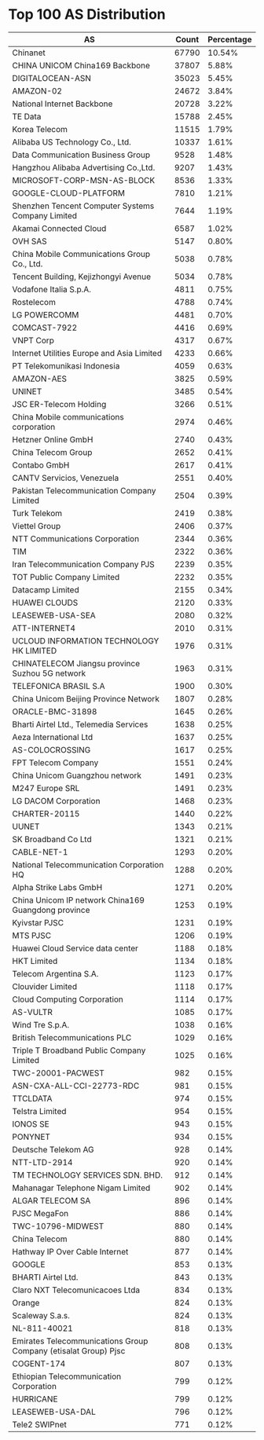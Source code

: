 # Top 100 AS Distribution
| AS | Count | Percentage |
|----|----|----|
| Chinanet | 67790 | 10.54% |
| CHINA UNICOM China169 Backbone | 37807 | 5.88% |
| DIGITALOCEAN-ASN | 35023 | 5.45% |
| AMAZON-02 | 24672 | 3.84% |
| National Internet Backbone | 20728 | 3.22% |
| TE Data | 15788 | 2.45% |
| Korea Telecom | 11515 | 1.79% |
| Alibaba US Technology Co., Ltd. | 10337 | 1.61% |
| Data Communication Business Group | 9528 | 1.48% |
| Hangzhou Alibaba Advertising Co.,Ltd. | 9207 | 1.43% |
| MICROSOFT-CORP-MSN-AS-BLOCK | 8536 | 1.33% |
| GOOGLE-CLOUD-PLATFORM | 7810 | 1.21% |
| Shenzhen Tencent Computer Systems Company Limited | 7644 | 1.19% |
| Akamai Connected Cloud | 6587 | 1.02% |
| OVH SAS | 5147 | 0.80% |
| China Mobile Communications Group Co., Ltd. | 5038 | 0.78% |
| Tencent Building, Kejizhongyi Avenue | 5034 | 0.78% |
| Vodafone Italia S.p.A. | 4811 | 0.75% |
| Rostelecom | 4788 | 0.74% |
| LG POWERCOMM | 4481 | 0.70% |
| COMCAST-7922 | 4416 | 0.69% |
| VNPT Corp | 4317 | 0.67% |
| Internet Utilities Europe and Asia Limited | 4233 | 0.66% |
| PT Telekomunikasi Indonesia | 4059 | 0.63% |
| AMAZON-AES | 3825 | 0.59% |
| UNINET | 3485 | 0.54% |
| JSC ER-Telecom Holding | 3266 | 0.51% |
| China Mobile communications corporation | 2974 | 0.46% |
| Hetzner Online GmbH | 2740 | 0.43% |
| China Telecom Group | 2652 | 0.41% |
| Contabo GmbH | 2617 | 0.41% |
| CANTV Servicios, Venezuela | 2551 | 0.40% |
| Pakistan Telecommunication Company Limited | 2504 | 0.39% |
| Turk Telekom | 2419 | 0.38% |
| Viettel Group | 2406 | 0.37% |
| NTT Communications Corporation | 2344 | 0.36% |
| TIM | 2322 | 0.36% |
| Iran Telecommunication Company PJS | 2239 | 0.35% |
| TOT Public Company Limited | 2232 | 0.35% |
| Datacamp Limited | 2155 | 0.34% |
| HUAWEI CLOUDS | 2120 | 0.33% |
| LEASEWEB-USA-SEA | 2080 | 0.32% |
| ATT-INTERNET4 | 2010 | 0.31% |
| UCLOUD INFORMATION TECHNOLOGY HK LIMITED | 1976 | 0.31% |
| CHINATELECOM Jiangsu province Suzhou 5G network | 1963 | 0.31% |
| TELEFONICA BRASIL S.A | 1900 | 0.30% |
| China Unicom Beijing Province Network | 1807 | 0.28% |
| ORACLE-BMC-31898 | 1645 | 0.26% |
| Bharti Airtel Ltd., Telemedia Services | 1638 | 0.25% |
| Aeza International Ltd | 1637 | 0.25% |
| AS-COLOCROSSING | 1617 | 0.25% |
| FPT Telecom Company | 1551 | 0.24% |
| China Unicom Guangzhou network | 1491 | 0.23% |
| M247 Europe SRL | 1491 | 0.23% |
| LG DACOM Corporation | 1468 | 0.23% |
| CHARTER-20115 | 1440 | 0.22% |
| UUNET | 1343 | 0.21% |
| SK Broadband Co Ltd | 1321 | 0.21% |
| CABLE-NET-1 | 1293 | 0.20% |
| National Telecommunication Corporation HQ | 1288 | 0.20% |
| Alpha Strike Labs GmbH | 1271 | 0.20% |
| China Unicom IP network China169 Guangdong province | 1253 | 0.19% |
| Kyivstar PJSC | 1231 | 0.19% |
| MTS PJSC | 1206 | 0.19% |
| Huawei Cloud Service data center | 1188 | 0.18% |
| HKT Limited | 1134 | 0.18% |
| Telecom Argentina S.A. | 1123 | 0.17% |
| Clouvider Limited | 1118 | 0.17% |
| Cloud Computing Corporation | 1114 | 0.17% |
| AS-VULTR | 1085 | 0.17% |
| Wind Tre S.p.A. | 1038 | 0.16% |
| British Telecommunications PLC | 1029 | 0.16% |
| Triple T Broadband Public Company Limited | 1025 | 0.16% |
| TWC-20001-PACWEST | 982 | 0.15% |
| ASN-CXA-ALL-CCI-22773-RDC | 981 | 0.15% |
| TTCLDATA | 974 | 0.15% |
| Telstra Limited | 954 | 0.15% |
| IONOS SE | 943 | 0.15% |
| PONYNET | 934 | 0.15% |
| Deutsche Telekom AG | 928 | 0.14% |
| NTT-LTD-2914 | 920 | 0.14% |
| TM TECHNOLOGY SERVICES SDN. BHD. | 912 | 0.14% |
| Mahanagar Telephone Nigam Limited | 902 | 0.14% |
| ALGAR TELECOM SA | 896 | 0.14% |
| PJSC MegaFon | 886 | 0.14% |
| TWC-10796-MIDWEST | 880 | 0.14% |
| China Telecom | 880 | 0.14% |
| Hathway IP Over Cable Internet | 877 | 0.14% |
| GOOGLE | 853 | 0.13% |
| BHARTI Airtel Ltd. | 843 | 0.13% |
| Claro NXT Telecomunicacoes Ltda | 834 | 0.13% |
| Orange | 824 | 0.13% |
| Scaleway S.a.s. | 824 | 0.13% |
| NL-811-40021 | 818 | 0.13% |
| Emirates Telecommunications Group Company (etisalat Group) Pjsc | 808 | 0.13% |
| COGENT-174 | 807 | 0.13% |
| Ethiopian Telecommunication Corporation | 799 | 0.12% |
| HURRICANE | 799 | 0.12% |
| LEASEWEB-USA-DAL | 796 | 0.12% |
| Tele2 SWIPnet | 771 | 0.12% |
